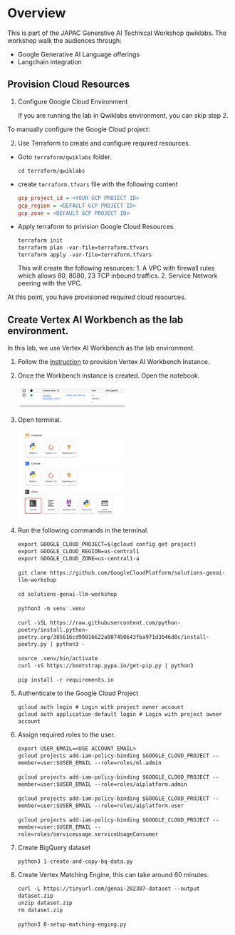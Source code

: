 # Overview

This is part of the JAPAC Generative AI Technical Workshop qwiklabs. The workshop walk the audiences through:

* Google Generative AI Language offerings
* Langchain integration

## Provision Cloud Resources

1. Configure Google Cloud Environment

    If you are running the lab in Qwiklabs environment, you can skip step 2.

To manually configure the Google Cloud project:

2. Use Terraform to create and configure required resources.

- Goto `terraform/qwiklabs` folder.

    ```shell
    cd terraform/qwiklabs
    ```

- create `terraform.tfvars` file with the following content

    ```ini
    gcp_project_id = <YOUR GCP PROJECT ID>
    gcp_region = <DEFAULT GCP PROJECT ID> 
    gcp_zone = <DEFAULT GCP PROJECT ID> 
    ```

- Apply terraform to privision Google Cloud Resources.

    ```shell
    terraform init
    terraform plan -var-file=terraform.tfvars
    terraform apply -var-file=terraform.tfvars
    ```

    This will create the following resources:
        1. A VPC with firewall rules which allows 80, 8080, 23 TCP inbound traffics.
        2. Service Network peering with the VPC.

At this point, you have provisioned required cloud resources.

## Create Vertex AI Workbench as the lab environment.

In this lab, we use Vertex AI Workbench as the lab environment.

1. Follow the [instruction](https://cloud.google.com/vertex-ai/docs/workbench/instances/create-console-quickstart) to provision Vertex AI Workbench Instance.

2. Once the Workbench instance is created. Open the notebook.

    <img style="width:50%; height:50%" src="./doc/images/instructions-open-note-book.png">

3. Open terminal.

    <img style="width:50%; height:50%" src="./doc/images/instructions-open-terminal.png">

4. Run the following commands in the terminal.

    ```shell
    export GOOGLE_CLOUD_PROJECT=$(gcloud config get project)
    export GOOGLE_CLOUD_REGION=us-central1
    export GOOGLE_CLOUD_ZONE=us-central1-a

    git clone https://github.com/GoogleCloudPlatform/solutions-genai-llm-workshop

    cd solutions-genai-llm-workshop

    python3 -m venv .venv

    curl -sSL https://raw.githubusercontent.com/python-poetry/install.python-poetry.org/385616cd90816622a087450643fba971d3b46d8c/install-poetry.py | python3 -

    source .venv/bin/activate
    curl -sS https://bootstrap.pypa.io/get-pip.py | python3

    pip install -r requirements.in
    ```

5. Authenticate to the Google Cloud Project

    ```shell
    gcloud auth login # Login with project owner account
    gcloud auth application-default login # Login with project owner account

    ```

5. Assign required roles to the user.

    ```shell
    export USER_EMAIL=<USE ACCOUNT EMAIL>
    gcloud projects add-iam-policy-binding $GOOGLE_CLOUD_PROJECT --member=user:$USER_EMAIL --role=roles/ml.admin

    gcloud projects add-iam-policy-binding $GOOGLE_CLOUD_PROJECT --member=user:$USER_EMAIL --role=roles/aiplatform.admin

    gcloud projects add-iam-policy-binding $GOOGLE_CLOUD_PROJECT --member=user:$USER_EMAIL --role=roles/aiplatform.user

    gcloud projects add-iam-policy-binding $GOOGLE_CLOUD_PROJECT --member=user:$USER_EMAIL --role=roles/serviceusage.serviceUsageConsumer

    ```

7. Create BigQuery dataset

    ```shell
    python3 1-create-and-copy-bq-data.py
    ```

8. Create Vertex Matching Engine, this can take around 60 minutes.

    ```shell
    curl -L https://tinyurl.com/genai-202307-dataset --output dataset.zip
    unzip dataset.zip
    rm dataset.zip

    python3 0-setup-matching-enging.py	
    ```

